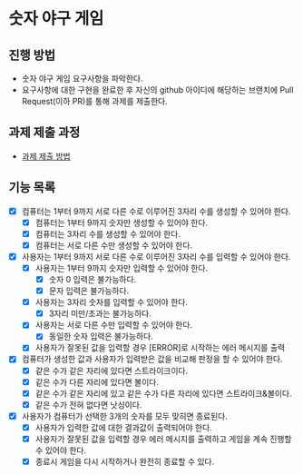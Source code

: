 # 숫자 야구 게임
## 진행 방법
* 숫자 야구 게임 요구사항을 파악한다.
* 요구사항에 대한 구현을 완료한 후 자신의 github 아이디에 해당하는 브랜치에 Pull Request(이하 PR)를 통해 과제를 제출한다.

## 과제 제출 과정
* [과제 제출 방법](https://github.com/next-step/nextstep-docs/tree/master/precourse)

## 기능 목록
* [X] 컴퓨터는 1부터 9까지 서로 다른 수로 이루어진 3자리 수를 생성할 수 있어야 한다. 
  * [X] 컴퓨터는 1부터 9까지 숫자만 생성할 수 있어야 한다. 
  * [X] 컴퓨터는 3자리 수를 생성할 수 있어야 한다.
  * [X] 컴퓨터는 서로 다른 수만 생성할 수 있어야 한다.
* [X] 사용자는 1부터 9까지 서로 다른 수로 이루어진 3자리 수를 입력할 수 있어야 한다. 
  * [X] 사용자는 1부터 9까지 숫자만 입력할 수 있어야 한다.
    * [X] 숫자 0 입력은 불가능하다.
    * [X] 문자 입력은 불가능하다.
  * [X] 사용자는 3자리 숫자를 입력할 수 있어야 한다.
    * [X] 3자리 미만/초과는 불가능하다.
  * [X] 사용자는 서로 다른 수만 입력할 수 있어야 한다.
    * [X] 동일한 숫자 입력은 불가능하다.
  * [X] 사용자가 잘못된 값을 입력할 경우 [ERROR]로 시작하는 에러 메시지를 출력
* [X] 컴퓨터가 생성한 값과 사용자가 입력받은 값을 비교해 판정을 할 수 있어야 한다. 
  * [X] 같은 수가 같은 자리에 있다면 스트라이크이다.
  * [X] 같은 수가 다른 자리에 있다면 볼이다.
  * [X] 같은 수가 같은 자리에 있고 같은 수가 다른 자리에 있다면 스트라이크&볼이다.
  * [X] 같은 수가 전혀 없다면 낫싱이다.
* [X] 사용자가 컴퓨터가 선택한 3개의 숫자를 모두 맞히면 종료된다.
  * [X] 사용자가 입력한 값에 대한 결과값이 출력되어야 한다.
  * [X] 사용자가 잘못된 값을 입력할 경우 에러 메시지를 출력하고 게임을 계속 진행할 수 있어야 한다.
  * [X] 종료시 게임을 다시 시작하거나 완전히 종료할 수 있다.
